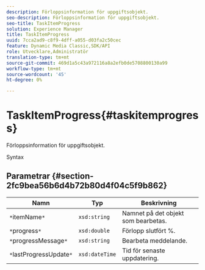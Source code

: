```yaml
---
description: Förloppsinformation för uppgiftsobjekt.
seo-description: Förloppsinformation för uppgiftsobjekt.
seo-title: TaskItemProgress
solution: Experience Manager
title: TaskItemProgress
uuid: 7cca2ad9-c8f9-4dff-a055-d03fa2c50cec
feature: Dynamic Media Classic,SDK/API
role: Utvecklare,Administratör
translation-type: tm+mt
source-git-commit: 469d1a5c43a972116a8a2efb0de5708800130a99
workflow-type: tm+mt
source-wordcount: '45'
ht-degree: 0%

---
```



# TaskItemProgress{#taskitemprogress}

Förloppsinformation för uppgiftsobjekt.

Syntax

## Parametrar {#section-2fc9bea56b6d4b72b80d4f04c5f9b862}

| Namn | Typ | Beskrivning |
|---|---|---|
| `*`itemName`*` | `xsd:string` | Namnet på det objekt som bearbetas. |
| `*`progress`*` | `xsd:double` | Förlopp slutfört %. |
| `*`progressMessage`*` | `xsd:string` | Bearbeta meddelande. |
| `*`lastProgressUpdate`*` | `xsd:dateTime` | Tid för senaste uppdatering. |


